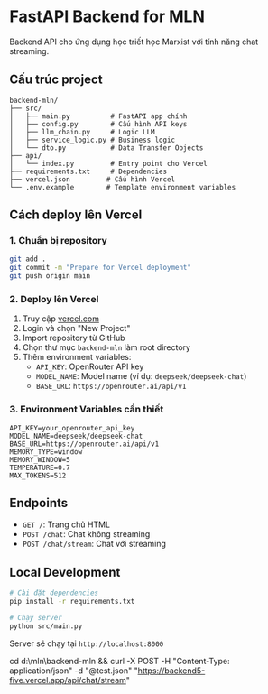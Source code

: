 # FastAPI Backend for MLN

Backend API cho ứng dụng học triết học Marxist với tính năng chat streaming.

## Cấu trúc project

```
backend-mln/
├── src/
│   ├── main.py          # FastAPI app chính
│   ├── config.py        # Cấu hình API keys
│   ├── llm_chain.py     # Logic LLM
│   ├── service_logic.py # Business logic
│   └── dto.py           # Data Transfer Objects
├── api/
│   └── index.py         # Entry point cho Vercel
├── requirements.txt     # Dependencies
├── vercel.json         # Cấu hình Vercel
└── .env.example        # Template environment variables
```

## Cách deploy lên Vercel

### 1. Chuẩn bị repository
```bash
git add .
git commit -m "Prepare for Vercel deployment"
git push origin main
```

### 2. Deploy lên Vercel
1. Truy cập [vercel.com](https://vercel.com)
2. Login và chọn "New Project"
3. Import repository từ GitHub
4. Chọn thư mục `backend-mln` làm root directory
5. Thêm environment variables:
   - `API_KEY`: OpenRouter API key
   - `MODEL_NAME`: Model name (ví dụ: `deepseek/deepseek-chat`)
   - `BASE_URL`: `https://openrouter.ai/api/v1`

### 3. Environment Variables cần thiết
```
API_KEY=your_openrouter_api_key
MODEL_NAME=deepseek/deepseek-chat
BASE_URL=https://openrouter.ai/api/v1
MEMORY_TYPE=window
MEMORY_WINDOW=5
TEMPERATURE=0.7
MAX_TOKENS=512
```

## Endpoints

- `GET /`: Trang chủ HTML
- `POST /chat`: Chat không streaming
- `POST /chat/stream`: Chat với streaming

## Local Development

```bash
# Cài đặt dependencies
pip install -r requirements.txt

# Chạy server
python src/main.py
```

Server sẽ chạy tại `http://localhost:8000`

cd d:\mln\backend-mln && curl -X POST -H "Content-Type: application/json" -d "@test.json" "https://backend5-five.vercel.app/api/chat/stream"